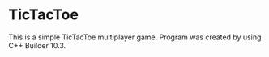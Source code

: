 # TicTacToe
This is a simple TicTacToe multiplayer game. Program was created by using C++ Builder 10.3. 